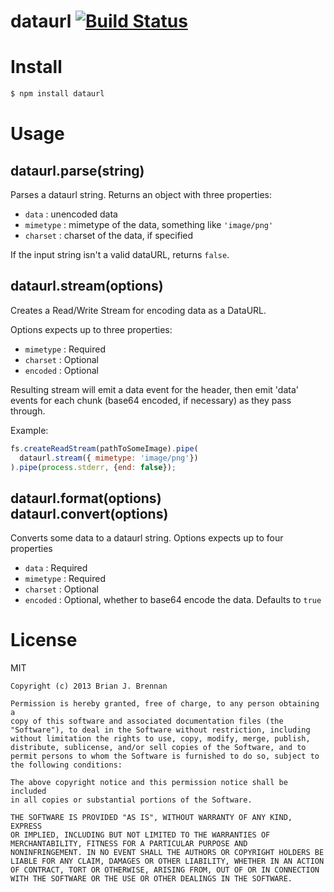 # dataurl [![Build Status](https://travis-ci.org/brianloveswords/dataurl.png?branch=master)](https://travis-ci.org/brianloveswords/dataurl)

# Install
```bash
$ npm install dataurl
```

# Usage

## dataurl.parse(string)
Parses a dataurl string. Returns an object with three properties:

* `data` <Buffer>: unencoded data
* `mimetype` <String>: mimetype of the data, something like `'image/png'`
* `charset` <String>:  charset of the data, if specified

If the input string isn't a valid dataURL, returns `false`.

## dataurl.stream(options)
Creates a Read/Write Stream for encoding data as a DataURL.

Options expects up to three properties:

* `mimetype` <String>: Required
* `charset` <String>: Optional
* `encoded` <Boolean>: Optional

Resulting stream will emit a data event for the header, then emit 'data'
events for each chunk (base64 encoded, if necessary) as they pass
through.

Example:

```js
fs.createReadStream(pathToSomeImage).pipe(
  dataurl.stream({ mimetype: 'image/png'})
).pipe(process.stderr, {end: false});
```

## dataurl.format(options)<br>dataurl.convert(options)
Converts some data to a dataurl string. Options expects up to four properties

* `data` <Buffer>: Required
* `mimetype` <String>: Required
* `charset` <String>: Optional
* `encoded` <Boolean>: Optional, whether to base64 encode the data. Defaults to `true`

# License

MIT

```
Copyright (c) 2013 Brian J. Brennan

Permission is hereby granted, free of charge, to any person obtaining a
copy of this software and associated documentation files (the
"Software"), to deal in the Software without restriction, including
without limitation the rights to use, copy, modify, merge, publish,
distribute, sublicense, and/or sell copies of the Software, and to
permit persons to whom the Software is furnished to do so, subject to
the following conditions:

The above copyright notice and this permission notice shall be included
in all copies or substantial portions of the Software.

THE SOFTWARE IS PROVIDED "AS IS", WITHOUT WARRANTY OF ANY KIND, EXPRESS
OR IMPLIED, INCLUDING BUT NOT LIMITED TO THE WARRANTIES OF
MERCHANTABILITY, FITNESS FOR A PARTICULAR PURPOSE AND
NONINFRINGEMENT. IN NO EVENT SHALL THE AUTHORS OR COPYRIGHT HOLDERS BE
LIABLE FOR ANY CLAIM, DAMAGES OR OTHER LIABILITY, WHETHER IN AN ACTION
OF CONTRACT, TORT OR OTHERWISE, ARISING FROM, OUT OF OR IN CONNECTION
WITH THE SOFTWARE OR THE USE OR OTHER DEALINGS IN THE SOFTWARE.
```
